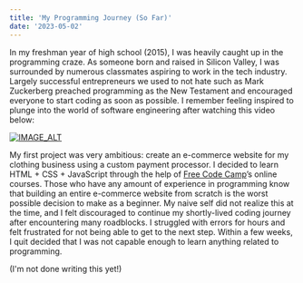 ```yaml
---
title: 'My Programming Journey (So Far)'
date: '2023-05-02'
---
```


In my freshman year of high school (2015), I was heavily caught up in the programming craze. As someone born and raised in Silicon Valley, I was surrounded by numerous classmates aspiring to work in the tech industry. Largely successful entrepreneurs we used to not hate such as Mark Zuckerberg preached programming as the New Testament and encouraged everyone to start coding as soon as possible. I remember feeling inspired to plunge into the world of software engineering after watching this video below:

[![IMAGE_ALT](https://img.youtube.com/vi/nKIu9yen5nc/hqdefault.jpg)](https://www.youtube.com/watch?v=nKIu9yen5nc)

My first project was very ambitious: create an e-commerce website for my clothing business using a custom payment processor. I decided to learn HTML + CSS + JavaScript through the help of [Free Code Camp](https://www.freecodecamp.org/)’s online courses. Those who have any amount of experience in programming know that building an entire e-commerce website from scratch is the worst possible decision to make as a beginner. My naive self did not realize this at the time, and I felt discouraged to continue my shortly-lived coding journey after encountering many roadblocks. I struggled with errors for hours and felt frustrated for not being able to get to the next step. Within a few weeks, I quit decided that I was not capable enough to learn anything related to programming.

(I'm not done writing this yet!)



